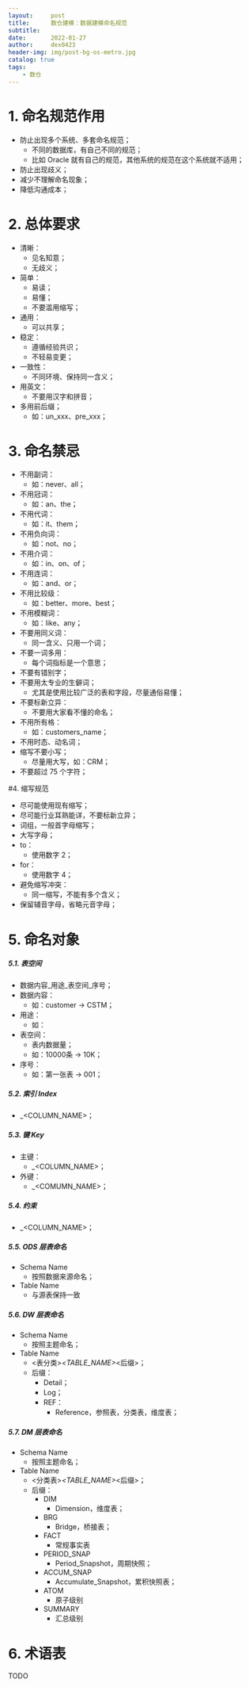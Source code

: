 ```yaml
---
layout:     post
title:      数仓建模：数据建模命名规范
subtitle:   
date:       2022-01-27
author:     dex0423
header-img: img/post-bg-os-metro.jpg
catalog: true
tags:
    - 数仓
---
```



# 1. 命名规范作用

- 防止出现多个系统、多套命名规范；
  - 不同的数据库，有自己不同的规范；
  - 比如 Oracle 就有自己的规范，其他系统的规范在这个系统就不适用；
- 防止出现歧义；
- 减少不理解命名现象；
- 降低沟通成本；

# 2. 总体要求

- 清晰：
  - 见名知意；
  - 无歧义；
- 简单：
  - 易读；
  - 易懂；
  - 不要滥用缩写；
- 通用：
  - 可以共享；
- 稳定：
  - 遵循经验共识；
  - 不轻易变更；
- 一致性：
  - 不同环境、保持同一含义；
- 用英文：
  - 不要用汉字和拼音；
- 多用前后缀；
  - 如：un_xxx、pre_xxx；

# 3. 命名禁忌

- 不用副词：
  - 如：never、all；
- 不用冠词：
  - 如：an、the；
- 不用代词：
  - 如：it、them；
- 不用负向词：
  - 如：not、no；
- 不用介词：
  - 如：in、on、of；
- 不用连词：
  - 如：and、or；
- 不用比较级：
  - 如：better、more、best；
- 不用模糊词：
  - 如：like、any；
- 不要用同义词：
  - 同一含义、只用一个词；
- 不要一词多用：
  - 每个词指标是一个意思；
- 不要有错别字；
- 不要用太专业的生僻词；
  - 尤其是使用比较广泛的表和字段，尽量通俗易懂；
- 不要标新立异：
  - 不要用大家看不懂的命名；
- 不用所有格：
  - 如：customers_name；
- 不用时态、动名词；
- 缩写不要小写；
  - 尽量用大写，如：CRM；
- 不要超过 75 个字符；

#4. 缩写规范

- 尽可能使用现有缩写；
- 尽可能行业耳熟能详，不要标新立异；
- 词组，一般首字母缩写；
- 大写字母；
- to：
  - 使用数字 2；
- for：
  - 使用数字 4；
- 避免缩写冲突：
  - 同一缩写，不能有多个含义；
- 保留辅音字母，省略元音字母；

# 5. 命名对象

##### 5.1. 表空间
  - 数据内容_用途_表空间_序号；
  - 数据内容：
    - 如：customer -> CSTM；
  - 用途：
    - 如：
  - 表空间：
    - 表内数据量；
    - 如：10000条 -> 10K；
  - 序号：
    - 如：第一张表 -> 001；

##### 5.2. 索引 Index
  - <IDX>_<COLUMN_NAME>；

##### 5.3. 键 Key
  - 主键：
    - <PK>_<COLUMN_NAME>；
  - 外键：
    - <FK>_<COMUMN_NAME>；

##### 5.4. 约束
  - <CK>_<COLUMN_NAME>；

##### 5.5. ODS 层表命名
  - Schema Name
    - 按照数据来源命名；
  - Table Name
    - 与源表保持一致
##### 5.6. DW 层表命名
  - Schema Name
    - 按照主题命名；
  - Table Name
    - <表分类>_<TABLE_NAME>_<后缀>；
    - 后缀：
      - Detail；
      - Log；
      - REF：
        - Reference，参照表，分类表，维度表；
      
##### 5.7. DM 层表命名

  - Schema Name
    - 按照主题命名；
  - Table Name
    - <分类表>_<TABLE_NAME>_<后缀>；
    - 后缀：
      - DIM
        - Dimension，维度表；
      - BRG
        - Bridge，桥接表；
      - FACT
        - 常规事实表
      - PERIOD_SNAP
        - Period_Snapshot，周期快照；
      - ACCUM_SNAP
        - Accumulate_Snapshot，累积快照表；
      - ATOM
        - 原子级别
      - SUMMARY
        - 汇总级别

# 6. 术语表

TODO
